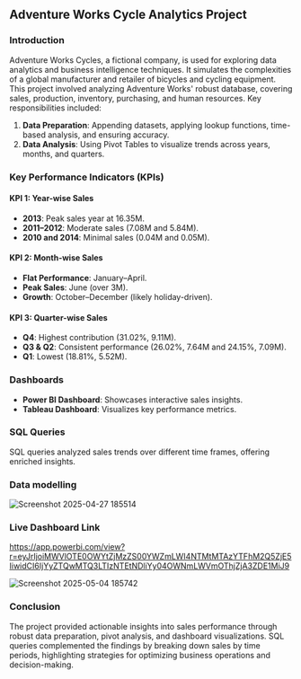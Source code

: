 ## Adventure Works Cycle Analytics Project

### **Introduction**
Adventure Works Cycles, a fictional company, is used for exploring data analytics and business intelligence techniques. It simulates the complexities of a global manufacturer and retailer of bicycles and cycling equipment. This project involved analyzing Adventure Works' robust database, covering sales, production, inventory, purchasing, and human resources. Key responsibilities included:
1. **Data Preparation**: Appending datasets, applying lookup functions, time-based analysis, and ensuring accuracy.
2. **Data Analysis**: Using Pivot Tables to visualize trends across years, months, and quarters.
### **Key Performance Indicators (KPIs)**
#### **KPI 1: Year-wise Sales**
- **2013**: Peak sales year at 16.35M.
- **2011–2012**: Moderate sales (7.08M and 5.84M).
- **2010 and 2014**: Minimal sales (0.04M and 0.05M).
#### **KPI 2: Month-wise Sales**
- **Flat Performance**: January–April.
- **Peak Sales**: June (over 3M).
- **Growth**: October–December (likely holiday-driven).
#### **KPI 3: Quarter-wise Sales**
- **Q4**: Highest contribution (31.02%, 9.11M).
- **Q3 & Q2**: Consistent performance (26.02%, 7.64M and 24.15%, 7.09M).
- **Q1**: Lowest (18.81%, 5.52M).
  
### **Dashboards**
- **Power BI Dashboard**: Showcases interactive sales insights.
- **Tableau Dashboard**: Visualizes key performance metrics.
### **SQL Queries**
SQL queries analyzed sales trends over different time frames, offering enriched insights.
### Data modelling
![Screenshot 2025-04-27 185514](https://github.com/user-attachments/assets/82b30e7b-5fbb-4133-be7d-99f9b2002aca)
### Live Dashboard Link
https://app.powerbi.com/view?r=eyJrIjoiMWVlOTE0OWYtZjMzZS00YWZmLWI4NTMtMTAzYTFhM2Q5ZjE5IiwidCI6IjYyZTQwMTQ3LTIzNTEtNDliYy04OWNmLWVmOThjZjA3ZDE1MiJ9

![Screenshot 2025-05-04 185742](https://github.com/user-attachments/assets/cc3d66ce-b6b2-431b-ab04-5c77824a6030)


### **Conclusion**
The project provided actionable insights into sales performance through robust data preparation, pivot analysis, and dashboard visualizations. SQL queries complemented the findings by breaking down sales by time periods, highlighting strategies for optimizing business operations and decision-making.
